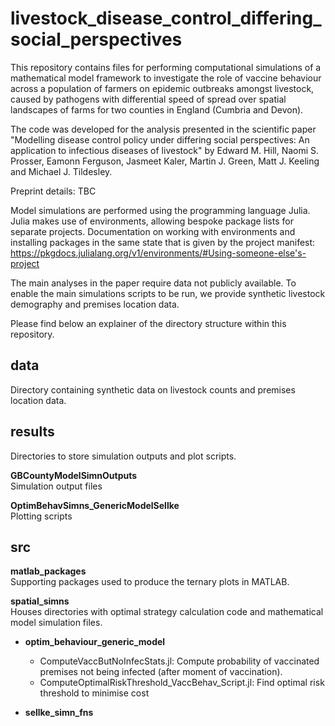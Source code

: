 # livestock_disease_control_differing_social_perspectives

This repository contains files for performing computational simulations of a mathematical model framework to investigate the role of vaccine behaviour across a population of farmers on epidemic outbreaks amongst livestock, caused by pathogens with differential speed of spread over spatial landscapes of farms for two counties in England (Cumbria and Devon).

The code was developed for the analysis presented in the scientific paper "Modelling disease control policy under differing social perspectives: An application to infectious diseases of livestock" by Edward M. Hill, Naomi S. Prosser, Eamonn Ferguson, Jasmeet Kaler, Martin J. Green, Matt J. Keeling and Michael J. Tildesley.

Preprint details: TBC

Model simulations are performed using the programming language Julia.
Julia makes use of environments, allowing bespoke package lists for separate projects. Documentation on working with environments and installing packages in the same state that is given by the project manifest: https://pkgdocs.julialang.org/v1/environments/#Using-someone-else's-project

The main analyses in the paper require data not publicly available. To enable the main simulations scripts to be run, we provide synthetic livestock demography and premises location data.

Please find below an explainer of the directory structure within this repository.

## data
Directory containing synthetic data on livestock counts and premises location data.

## results
Directories to store simulation outputs and plot scripts.

**GBCountyModelSimnOutputs**  
Simulation output files

**OptimBehavSimns_GenericModelSellke**  
Plotting scripts

## src

**matlab_packages**  
Supporting packages used to produce the ternary plots in MATLAB.

**spatial_simns**  
Houses directories with optimal strategy calculation code and mathematical model simulation files.

- **optim_behaviour_generic_model**
    * ComputeVaccButNoInfecStats.jl: Compute probability of vaccinated premises not being infected (after moment of vaccination).
    * ComputeOptimalRiskThreshold_VaccBehav_Script.jl: Find optimal risk threshold to minimise cost

- **sellke_simn_fns**
